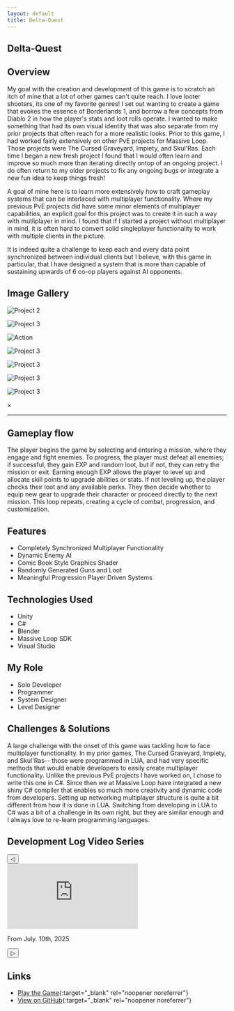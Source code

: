 ```yaml
---
layout: default
title: Delta-Quest
---
```


## Delta-Quest


## Overview
My goal with the creation and development of this game is to scratch an itch of mine that a lot of other games can't quite reach. I love looter shooters, its one of my favorite genres!
I set out wanting to create a game that evokes the essence of Borderlands 1, and borrow a few concepts from Diablo 2 in how the player's stats and loot rolls operate. I wanted to make something that had its own visual identity that was also separate from my prior projects that often reach for a more realistic looks.
Prior to this game, I had worked fairly extensively on other PvE projects for Massive Loop. Those projects were The Cursed Graveyard, Impiety, and Skul'Ras. Each time I began a new fresh project
I found that I would often learn and improve so much more than iterating directly ontop of an ongoing project. I do often return to my older projects to fix any ongoing bugs or integrate a new fun idea to keep things fresh!

A goal of mine here is to learn more extensively how to craft gameplay systems that can be interlaced with multiplayer functionality. Where my previous PvE projects did have some minor elements of multiplayer capabilities, an explicit goal for this project was to create it in such a way with mutliplayer in mind. I found that if I started a project without multiplayer in mind, it is often hard to convert solid singleplayer functionality to work with multiple clients in the picture.

It is indeed quite a challenge to keep each and every data point synchronized between individual clients but I believe, with this game in particular, that I have designed a system that is more
than capable of sustaining upwards of 6 co-op players against AI opponents.

## Image Gallery

<div class="gallery">
    <div class="gallery-item">
        <img src="{{ site.baseurl }}/assets/images/project1_2.jpg" alt="Project 2" onclick="openLightbox(this)">
        <p></p>
    </div>
    <div class="gallery-item">
        <img src="{{ site.baseurl }}/assets/images/project1_3.jpg" alt="Project 3" onclick="openLightbox(this)">
        <p></p>
    </div>
    <div class="gallery-item">
        <img src="{{ site.baseurl }}/assets/images/project1_4.jpg" alt="Action" onclick="openLightbox(this)">
        <p></p>
    </div>
    <div class="gallery-item">
        <img src="{{ site.baseurl }}/assets/images/project1_5.jpg" alt="Project 3" onclick="openLightbox(this)">
        <p></p>
    </div>
    <div class="gallery-item">
        <img src="{{ site.baseurl }}/assets/images/project1_6.png" alt="Project 3" onclick="openLightbox(this)">
        <p></p>
    </div>
    <div class="gallery-item">
        <img src="{{ site.baseurl }}/assets/images/project1_7.png" alt="Project 3" onclick="openLightbox(this)">
        <p></p>
    </div>
    <div class="gallery-item">
        <img src="{{ site.baseurl }}/assets/images/project1_8.png" alt="Project 3" onclick="openLightbox(this)">
        <p></p>
    </div>
</div>

<!-- Lightbox Modal -->
<div id="lightbox" class="lightbox" onclick="closeLightbox()">
    <span class="close">&times;</span>
    <img id="lightbox-img" class="lightbox-content">
</div>

---
## Gameplay flow

The player begins the game by selecting and entering a mission, where they engage and fight enemies. To progress, the player must defeat all enemies; if successful, they gain EXP and random loot, but if not, they can retry the mission or exit. Earning enough EXP allows the player to level up and allocate skill points to upgrade abilities or stats. If not leveling up, the player checks their loot and any available perks. They then decide whether to equip new gear to upgrade their character or proceed directly to the next mission. This loop repeats, creating a cycle of combat, progression, and customization.

## Features
- Completely Synchronized Multiplayer Functionality
- Dynamic Enemy AI
- Comic Book Style Graphics Shader
- Randomly Generated Guns and Loot
- Meaningful Progression Player Driven Systems

## Technologies Used
- Unity
- C#
- Blender
- Massive Loop SDK
- Visual Studio

## My Role
- Solo Developer 
- Programmer
- System Designer
- Level Designer

## Challenges & Solutions
A large challenge with the onset of this game was tackling how to face multiplayer functionality. In my prior games, The Cursed Graveyard, Impiety, and Skul'Ras-- those were programmed in LUA, and had very specific methods that would enable developers to easily create multiplayer functionality. Unlike the previous PvE projects I have worked on, I chose to write this one in C#.
Since then we at Massive Loop have integrated a new shiny C# compiler that enables so much more creativity and dynamic code from developers. Setting up networking multiplayer structure is quite a bit different from how it is done in LUA. Switching from developing in LUA to C# was a bit of a challenge in its own right, but they are similar enough and I always love to re-learn programming languages. 

## Development Log Video Series

<div class="video-carousel">
    <button class="carousel-arrow left-arrow" onclick="prevVideo()">&#9665;</button>
    <div class="video-container">
        <iframe id="video-frame" src="https://www.youtube.com/embed/xayWGrg51_Y" frameborder="0" allow="accelerometer; autoplay; clipboard-write; encrypted-media; gyroscope; picture-in-picture" allowfullscreen></iframe>
        <p id="video-caption">From July. 10th, 2025</p>
    </div>
    <button class="carousel-arrow right-arrow" onclick="nextVideo()">&#9655;</button>
    <div class="carousel-dots">
        <span class="dot active" onclick="setVideo(0)"></span>
        <span class="dot" onclick="setVideo(1)"></span>
        <span class="dot" onclick="setVideo(2)"></span>
    </div>
</div>




## Links
- [Play the Game](https://massiveloop.com/world/efbed9c0-c0c8-4ecf-b722-6a3f0a2e1d4e){:target="_blank" rel="noopener noreferrer"}
- [View on GitHub](https://gitfront.io/r/BrandonW24/bR6R7Q4emNvo/Brandons-MassiveLoop-CSharp-Scripts/){:target="_blank" rel="noopener noreferrer"}